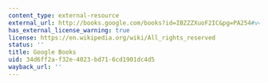 ```yaml
---
content_type: external-resource
external_url: http://books.google.com/books?id=IBZZZXuoF2IC&pg=PA254#v=onepage
has_external_license_warning: true
license: https://en.wikipedia.org/wiki/All_rights_reserved
status: ''
title: Google Books
uid: 34d6ff2a-f32e-4023-bd71-6cd1901dc4d5
wayback_url: ''
---
```

